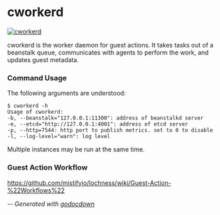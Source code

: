 # cworkerd

[![cworkerd](https://godoc.org/github.com/mistifyio/lochness/cmd/cworkerd?status.png)](https://godoc.org/github.com/mistifyio/lochness/cmd/cworkerd)

cworkerd is the worker daemon for guest actions. It takes tasks out of a
beanstalk queue, communicates with agents to perform the work, and updates guest
metadata.


### Command Usage

The following arguments are understood:

    $ cworkerd -h
    Usage of cworkerd:
    -b, --beanstalk="127.0.0.1:11300": address of beanstalkd server
    -e, --etcd="http://127.0.0.1:4001": address of etcd server
    -p, --http=7544: http port to publish metrics. set to 0 to disable
    -l, --log-level="warn": log level

Multiple instances may be run at the same time.

### Guest Action Workflow
https://github.com/mistifyio/lochness/wiki/Guest-Action-%22Workflows%22


--
*Generated with [godocdown](https://github.com/robertkrimen/godocdown)*
